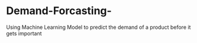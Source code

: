 # Demand-Forcasting-
Using Machine Learning Model to predict the demand of a product before it gets important 
